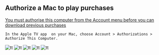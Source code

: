 ## Authorize a Mac to play purchases

[You must authorise this computer from the Account menu before you can download previous purchases](https://support.apple.com/guide/tvapp-mac/authorize-a-computer-atv089f1ba6f/mac)

````
In the Apple TV app  on your Mac, choose Account > Authorizations > Authorize This Computer.
````

![tt](..//picutres/apple_music_00.png)
![tt](..//picutres/apple_music_01.png)
![tt](..//picutres/apple_music_02.png)
![tt](..//picutres/apple_music_03.png)
![tt](..//picutres/apple_music_04.png)
